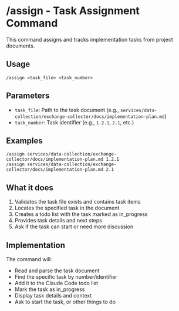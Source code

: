 # /assign - Task Assignment Command

This command assigns and tracks implementation tasks from project documents.

## Usage
```
/assign <task_file> <task_number>
```

## Parameters
- `task_file`: Path to the task document (e.g., `services/data-collection/exchange-collector/docs/implementation-plan.md`)
- `task_number`: Task identifier (e.g., `1.2.1`, `2.1`, etc.)

## Examples
```
/assign services/data-collection/exchange-collector/docs/implementation-plan.md 1.2.1
/assign services/data-collection/exchange-collector/docs/implementation-plan.md 2.1
```

## What it does
1. Validates the task file exists and contains task items
2. Locates the specified task in the document
3. Creates a todo list with the task marked as in_progress
4. Provides task details and next steps
5. Ask if the task can start or need more discussion

## Implementation
The command will:
- Read and parse the task document
- Find the specific task by number/identifier
- Add it to the Claude Code todo list
- Mark the task as in_progress
- Display task details and context
- Ask to start the task, or other things to do